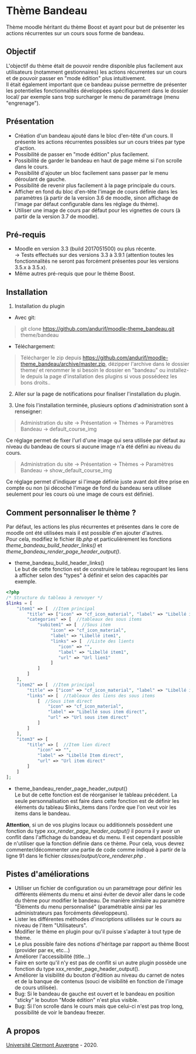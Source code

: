Thème Bandeau
==================================
Thème moodle héritant du thème Boost et ayant pour but de présenter les actions récurrentes sur un cours sous forme de bandeau.

Objectif
------------
L'objectif du thème était de pouvoir rendre disponible plus facilement aux utilisateurs (notamment gestionnaires) les actions récurrentes sur un cours et de pouvoir passer en "mode édition" plus intuitivement. <br/>
Il était également important que ce bandeau puisse permettre de présenter les potentielles fonctionnalités développées spécifiquement dans le dossier local/ par exemple sans trop surcharger le menu de paramétrage (menu "engrenage").

Présentation
------------
- Création d'un bandeau ajouté dans le bloc d'en-tête d'un cours. Il présente les actions récurrentes possibles sur un cours triées par type d'action.
- Possibilité de passer en "mode édition" plus facilement.
- Possibilité de garder le bandeau en haut de page même si l'on scrolle dans le cours.
- Possibilité d'ajouter un bloc facilement sans passer par le menu déroulant de gauche.
- Possibilité de revenir plus facilement à la page principale du cours.
- Afficher en fond du bloc d'en-tête l'image de cours définie dans les paramètres (à partir de la version 3.6 de moodle, sinon affichage de l'image par défaut configurable dans les réglage du thème).
- Utiliser une image de cours par défaut pour les vignettes de cours (à partir de la version 3.7 de moodle).

Pré-requis
------------
- Moodle en version 3.3 (build 2017051500) ou plus récente.<br/>
-> Tests effectués sur des versions 3.3 à 3.9.1 (attention toutes les fonctionnalités ne seront pas forcément présentes pour les versions 3.5.x à 3.5.x).<br/>
- Même autres pré-requis que pour le thème Boost.

Installation
------------
1. Installation du plugin

- Avec git:
> git clone https://github.com/andurif/moodle-theme_bandeau.git theme/bandeau

- Téléchargement:
> Télécharger le zip depuis https://github.com/andurif/moodle-theme_bandeau/archive/master.zip, dézipper l'archive dans le dossier theme/ et renommer le si besoin le dossier en "bandeau" ou installez-le depuis la page d'installation des plugins si vous possédeez les bons droits..
  
2. Aller sur la page de notifications pour finaliser l'installation du plugin.

3. Une fois l'installation terminée, plusieurs options d'administration sont à renseigner:

> Administration du site -> Présentation -> Thèmes -> Paramètres Bandeau -> default_course_img

Ce réglage permet de fixer l'url d'une image qui sera utilisée par défaut au niveau du bandeau de cours si aucune image n'a été défini au niveau du cours.

> Administration du site -> Présentation -> Thèmes -> Paramètres Bandeau -> show_default_course_img

Ce réglage permet d'indiquer si l'image définie juste avant doit être prise en compte ou non (si décoché l'image de fond du bandeau sera utilisée seulement pour les cours où une image de cours est définie).

Comment personnaliser le thème ?
-----
Par défaut, les actions les plus récurrentes et présentes dans le core de moodle ont été utilisées mais il est possible d'en ajouter d'autres.<br/>
Pour cela, modifiez le fichier <i>lib.php</i> et particulièrement les fonctions <i>theme_bandeau_build_header_links()</i> et <i>theme_bandeau_render_page_header_output()</i>.

- theme_bandeau_build_header_links()<br/>
Le but de cette fonction est de construire le tableau regroupant les liens à afficher selon des "types" à définir et selon des capacités par exemple.<br/>
```php
<?php
/* Structure du tableau à renvoyer */
$links = [
    "item1" => [  //Item principal
        "title" => ["icon" => "cf_icon_material", "label" => "Libellé item1"],
        "categories" => [  //tableaux des sous items
            "subitem1" => [  //Sous item
                 "icon" => "cf_icon_material",
                 "label" => "Libellé item1",
                 "links" => [  //Liste des lients
                    "icon" => "",
                    "label" => "Libellé item1",
                    "url" => "Url lien1"
                 ]
            ]
        ]
    ],
    "item2" => [  //Item principal
        "title" => ["icon" => "cf_icon_material", "label" => "Libellé item2"],
        "links" => [  //tableaux des liens des sous items
            [  //Sous item direct
                "icon" => "cf_icon_material",
                "label" => "Libellé sous item direct",
                "url" => "Url sous item direct"
            ]
        ]
    ],
    "item3" => [
        "title" => [  //Item lien direct
            "icon" => "",
            "label" => "Libellé Item direct",
            "url" => "Url item direct"
        ]
    ]
];
```

- theme_bandeau_render_page_header_output()<br/>
Le but de cette fonction est de réorganiser le tableau précédent. La seule personnalisation est faire dans cette fonction est de définir les éléments du tableau $links_items dans l'ordre que l'on veut voir les items dans le bandeau.

<strong>Attention</strong>, si un de vos plugins locaux ou additionnels possèdent une fonction du type <i>xxx_render_page_header_output()</i> il pourra il y avoir un conflit dans l'affichage du bandeau et du menu.
Il est cependant possible de n'utiliser que la fonction définie dans ce thème. Pour cela, vous devrez commenter/décommenter une partie de code comme indiqué à partir de la ligne 91 dans le fichier <i>classes/output/core_renderer.php</i> .


Pistes d'améliorations
-----
- Utiliser un fichier de configuration ou un paramétrage pour définir les différents éléments du menu et ainsi éviter de devoir aller dans le code du thème pour modifier le bandeau. De manière similaire au paramètre "Éléments du menu personnalisé" (paramétrable ainsi par les administrateurs pas forcéments développeurs).
- Lister les différentes méthodes d'inscriptions utilisées sur le cours au niveau de l'item "Utilisateurs".
- Modifier le thème en plugin pour qu'il puisse s'adapter à tout type de thème.
- Le plus possible faire des notions d'héritage par rapport au thème Boost (provider par ex, etc...)
- Améliorer l'accessibilité (title...)
- Faire en sorte qu'il n'y est pas de conflit si un autre plugin possède une fonction du type xxx_render_page_header_output().
- Améliorer la visibilité du bouton d'édition au niveau du carnet de notes et de la banque de contenus (souci de visibilité en fonction de l'image de cours utilisée).
- Bug: Si le bandeau de gauche est ouvert et le bandeau en position "sticky" le bouton "Mode édition" n'est plus visible.
- Bug: Si l'on scrolle dans le cours mais que celui-ci n'est pas trop long, possibilité de voir le bandeau freezer. 

A propos
------
<a href="https://www.uca.fr">Université Clermont Auvergne</a> - 2020.<br/>
